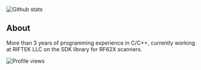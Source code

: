 ![Github stats](https://github-readme-stats.vercel.app/api?username=KuzVlad&theme=tokyonight&show_icons=true&count_private=true)

## About
More than 3 years of programming experience in C/C++, currently working at RIFTEK LLC on the SDK library for RF62X scanners.

![Profile views](https://gpvc.arturio.dev/KuzVlad)


<!--
**KuzVlad/KuzVlad** is a ✨ _special_ ✨ repository because its `README.md` (this file) appears on your GitHub profile.

Here are some ideas to get you started:

- 🔭 I’m currently working on ...
- 🌱 I’m currently learning ...
- 👯 I’m looking to collaborate on ...
- 🤔 I’m looking for help with ...
- 💬 Ask me about ...
- 📫 How to reach me: ...
- 😄 Pronouns: ...
- ⚡ Fun fact: ...
-->
